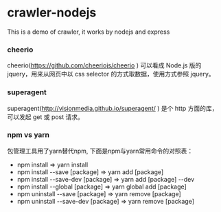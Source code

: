 # crawler-nodejs
This is a demo of crawler, it works by nodejs and express

### cheerio
cheerio(https://github.com/cheeriojs/cheerio ) 可以看成 Node.js 版的 jquery，用来从网页中以 css selector 的方式取数据，使用方式参照 jquery。

### superagent
superagent(http://visionmedia.github.io/superagent/ ) 是个 http 方面的库，可以发起 get 或 post 请求。

### npm vs yarn
包管理工具用了yarn替代npm, 下面是npm与yarn常用命令的对照表：<br>
- npm install  => yarn install 
- npm install --save [package] => yarn add [package] 
- npm install --save-dev [package] => yarn add [package] --dev 
- npm install --global [package] => yarn global add [package] 
- npm uninstall --save [package] => yarn remove [package] 
- npm uninstall --save-dev [package] => yarn remove [package] 
